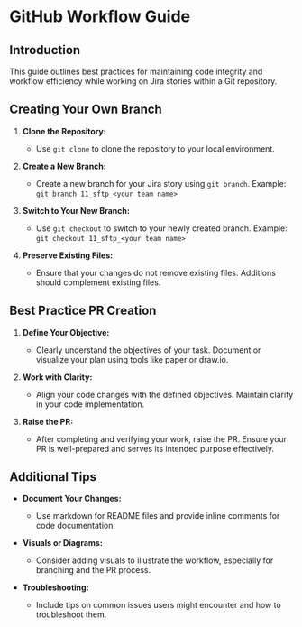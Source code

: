 # GitHub Workflow Guide

## Introduction
This guide outlines best practices for maintaining code integrity and workflow efficiency while working on Jira stories within a Git repository.

## Creating Your Own Branch
1. **Clone the Repository:**
   - Use `git clone` to clone the repository to your local environment.

2. **Create a New Branch:**
   - Create a new branch for your Jira story using `git branch`.
     Example: `git branch 11_sftp_<your team name>`

3. **Switch to Your New Branch:**
   - Use `git checkout` to switch to your newly created branch.
     Example: `git checkout 11_sftp_<your team name>`

4. **Preserve Existing Files:**
   - Ensure that your changes do not remove existing files. Additions should complement existing files.

## Best Practice PR Creation
1. **Define Your Objective:**
   - Clearly understand the objectives of your task. Document or visualize your plan using tools like paper or draw.io.

2. **Work with Clarity:**
   - Align your code changes with the defined objectives. Maintain clarity in your code implementation.

3. **Raise the PR:**
   - After completing and verifying your work, raise the PR. Ensure your PR is well-prepared and serves its intended purpose effectively.

## Additional Tips
- **Document Your Changes:**
  - Use markdown for README files and provide inline comments for code documentation.

- **Visuals or Diagrams:**
  - Consider adding visuals to illustrate the workflow, especially for branching and the PR process.

- **Troubleshooting:**
  - Include tips on common issues users might encounter and how to troubleshoot them.
